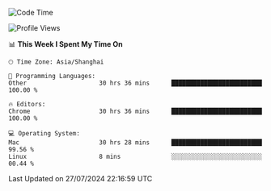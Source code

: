 <!--START_SECTION:waka-->
![Code Time](http://img.shields.io/badge/Code%20Time-2%2C544%20hrs%2010%20mins-blue)

![Profile Views](http://img.shields.io/badge/Profile%20Views-0-blue)

📊 **This Week I Spent My Time On** 

```text
🕑︎ Time Zone: Asia/Shanghai

💬 Programming Languages: 
Other                    30 hrs 36 mins      █████████████████████████   100.00 % 

🔥 Editors: 
Chrome                   30 hrs 36 mins      █████████████████████████   100.00 % 

💻 Operating System: 
Mac                      30 hrs 28 mins      █████████████████████████   99.56 % 
Linux                    8 mins              ░░░░░░░░░░░░░░░░░░░░░░░░░   00.44 % 
```


 Last Updated on 27/07/2024 22:16:59 UTC
<!--END_SECTION:waka-->